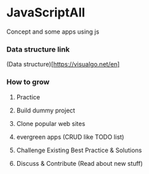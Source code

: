 # JavaScriptAll

Concept and some apps using js

### Data structure link

(Data structure)[https://visualgo.net/en]

### How to grow

1. Practice
1. Build dummy project
1. Clone popular web sites
1. evergreen apps (CRUD like TODO list)

1. Challenge Existing Best Practice & Solutions

1. Discuss & Contribute (Read about new stuff)
